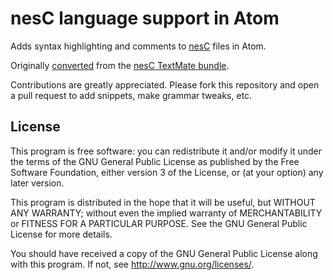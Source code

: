 # nesC language support in Atom

Adds syntax highlighting and comments to [nesC](http://nescc.sourceforge.net/) files in Atom.

Originally [converted](http://atom.io/docs/latest/converting-a-text-mate-bundle)
from the [nesC TextMate bundle](https://github.com/cdwilson/nesC.tmbundle).

Contributions are greatly appreciated. Please fork this repository and open a
pull request to add snippets, make grammar tweaks, etc.


## License

This program is free software: you can redistribute it and/or modify it under the terms of the GNU General Public License as published by the Free Software Foundation, either version 3 of the License, or (at your option) any later version.

This program is distributed in the hope that it will be useful, but WITHOUT ANY WARRANTY; without even the implied warranty of MERCHANTABILITY or FITNESS FOR A PARTICULAR PURPOSE. See the GNU General Public License for more details.

You should have received a copy of the GNU General Public License along with this program. If not, see http://www.gnu.org/licenses/.

